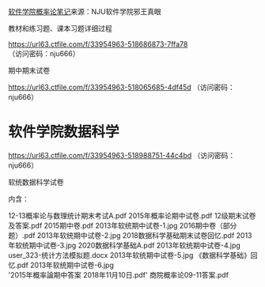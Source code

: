 [软件学院概率论笔记](https://www.cnblogs.com/Jyaoushingan/p/14197432.html)来源：NJU软件学院邪王真眼

教材和练习题、课本习题详细过程

https://url63.ctfile.com/f/33954963-518686873-7ffa78
（访问密码：nju666）

期中期末试卷

https://url63.ctfile.com/f/33954963-518065685-4df45d
（访问密码：nju666）

# 软件学院数据科学

https://url63.ctfile.com/f/33954963-518988751-44c4bd
（访问密码：nju666）

软统数据科学试卷

内含：

12-13概率论与数理统计期末考试A.pdf         2015年概率论期中试卷.pdf
 12级期末试卷及答案.pdf                     2015期中卷.pdf
 2013年软统期中试卷-1.jpg                   2016期中卷（部分题）.pdf
 2013年软统期中试卷-2.jpg                   2018数据科学基础期末试卷回忆.pdf
 2013年软统期中试卷-3.jpg                   2020数据科学基础A.pdf
 2013年软统期中试卷-4.jpg                   user_323-统计方法模拟题.docx
 2013年软统期中试卷-5.jpg                   《数据科学基础》回忆.pdf
 2013年软统期中试卷-6.jpg                   
'2015年概率論期中答案 2018年11月10日.pdf'   商院概率论09-11答案.pdf

